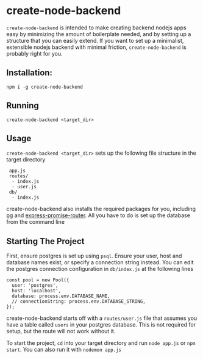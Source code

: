# create-node-backend

`create-node-backend` is intended to make creating backend nodejs apps easy by minimizing the amount of boilerplate needed, and by setting up a structure that you can easily extend. If you want to set up a minimalist, extensible nodejs backend with minimal friction, `create-node-backend` is probably right for you. 

## Installation:
`npm i -g create-node-backend`

## Running
`create-node-backend <target_dir>` 

## Usage
`create-node-backend <target_dir>` sets up the following file structure in the target directory 

```
 app.js
 routes/
  - index.js
  - user.js
 db/
  - index.js
```

create-node-backend also installs the required packages for you, including [pg](https://www.npmjs.com/package/pg) and [express-promise-router](https://www.npmjs.com/package/express-promise-router). All you have to do is set up the database from the command line

## Starting The Project

First, ensure postgres is set up using `psql`. Ensure your user, host and database names exist, or specify a connection string instead. You can edit the postgres connection configuration in `db/index.js` at the following lines

```
const pool = new Pool({
  user: 'postgres',
  host: 'localhost',
  database: process.env.DATABASE_NAME,
  // connectionString: process.env.DATABASE_STRING,
});
```

create-node-backend starts off with a `routes/user.js` file that assumes you have a table called `users` in your postgres database. This is not required for setup, but the route will not work without it. 

To start the project, `cd` into your target directory and run `node app.js` or `npm start`. You can also run it with `nodemon app.js` 


